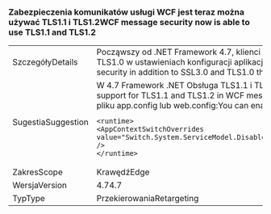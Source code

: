 ### <a name="wcf-message-security-now-is-able-to-use-tls11-and-tls12"></a><span data-ttu-id="627f4-101">Zabezpieczenia komunikatów usługi WCF jest teraz można używać TLS1.1 i TLS1.2</span><span class="sxs-lookup"><span data-stu-id="627f4-101">WCF message security now is able to use TLS1.1 and TLS1.2</span></span>

|   |   |
|---|---|
|<span data-ttu-id="627f4-102">Szczegóły</span><span class="sxs-lookup"><span data-stu-id="627f4-102">Details</span></span>|<span data-ttu-id="627f4-103">Począwszy od .NET Framework 4.7, klienci mogą skonfigurować TLS1.1 lub TLS1.2 w ramach zabezpieczeń komunikatów usługi WCF oprócz SSL3.0 i TLS1.0 w ustawieniach konfiguracji aplikacji.</span><span class="sxs-lookup"><span data-stu-id="627f4-103">Starting in the .NET Framework 4.7, customers can configure either TLS1.1 or TLS1.2 in WCF message security in addition to SSL3.0 and TLS1.0 through application configuration settings.</span></span>|
|<span data-ttu-id="627f4-104">Sugestia</span><span class="sxs-lookup"><span data-stu-id="627f4-104">Suggestion</span></span>|<span data-ttu-id="627f4-105">W 4.7 Framework .NET Obsługa TLS1.1 i TLS1.2 w ramach zabezpieczeń komunikatów usługi WCF jest domyślnie wyłączona.</span><span class="sxs-lookup"><span data-stu-id="627f4-105">In the .NET Framework 4.7, support for TLS1.1 and TLS1.2 in WCF message security is disabled by default.</span></span> <span data-ttu-id="627f4-106">Możesz je włączyć, dodając następujący wiersz do <code>&lt;runtime&gt;</code> sekcji w pliku app.config lub web.config:</span><span class="sxs-lookup"><span data-stu-id="627f4-106">You can enable it by adding the following line to the <code>&lt;runtime&gt;</code> section of the app.config or web.config file:</span></span><pre><code class="language-xml">&lt;runtime&gt;&#13;&#10;&lt;AppContextSwitchOverrides value=&quot;Switch.System.ServiceModel.DisableUsingServicePointManagerSecurityProtocols=false;Switch.System.Net.DontEnableSchUseStrongCrypto=false&quot; /&gt;&#13;&#10;&lt;/runtime&gt;&#13;&#10;</code></pre>|
|<span data-ttu-id="627f4-107">Zakres</span><span class="sxs-lookup"><span data-stu-id="627f4-107">Scope</span></span>|<span data-ttu-id="627f4-108">Krawędź</span><span class="sxs-lookup"><span data-stu-id="627f4-108">Edge</span></span>|
|<span data-ttu-id="627f4-109">Wersja</span><span class="sxs-lookup"><span data-stu-id="627f4-109">Version</span></span>|<span data-ttu-id="627f4-110">4.7</span><span class="sxs-lookup"><span data-stu-id="627f4-110">4.7</span></span>|
|<span data-ttu-id="627f4-111">Typ</span><span class="sxs-lookup"><span data-stu-id="627f4-111">Type</span></span>|<span data-ttu-id="627f4-112">Przekierowania</span><span class="sxs-lookup"><span data-stu-id="627f4-112">Retargeting</span></span>|

